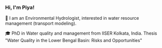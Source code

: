 ### Hi, I'm Piya!

🌱 I am an Environmental Hydrologist, interested in water resource management (transport modeling).

🎓 PhD in Water quality and management from IISER Kolkata, India. Thesis "Water Quality in the Lower Bengal Basin: Risks and Opportunities"
